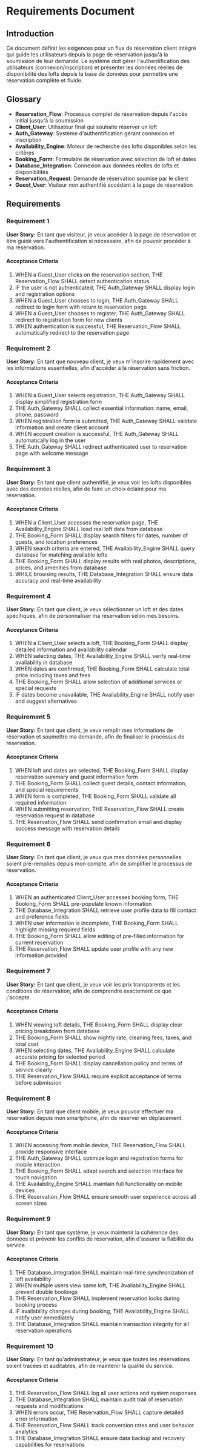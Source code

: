 # Requirements Document

## Introduction

Ce document définit les exigences pour un flux de réservation client intégré qui guide les utilisateurs depuis la page de réservation jusqu'à la soumission de leur demande. Le système doit gérer l'authentification des utilisateurs (connexion/inscription) et présenter les données réelles de disponibilité des lofts depuis la base de données pour permettre une réservation complète et fluide.

## Glossary

- **Reservation_Flow**: Processus complet de réservation depuis l'accès initial jusqu'à la soumission
- **Client_User**: Utilisateur final qui souhaite réserver un loft
- **Auth_Gateway**: Système d'authentification gérant connexion et inscription
- **Availability_Engine**: Moteur de recherche des lofts disponibles selon les critères
- **Booking_Form**: Formulaire de réservation avec sélection de loft et dates
- **Database_Integration**: Connexion aux données réelles de lofts et disponibilités
- **Reservation_Request**: Demande de réservation soumise par le client
- **Guest_User**: Visiteur non authentifié accédant à la page de réservation

## Requirements

### Requirement 1

**User Story:** En tant que visiteur, je veux accéder à la page de réservation et être guidé vers l'authentification si nécessaire, afin de pouvoir procéder à ma réservation.

#### Acceptance Criteria

1. WHEN a Guest_User clicks on the reservation section, THE Reservation_Flow SHALL detect authentication status
2. IF the user is not authenticated, THE Auth_Gateway SHALL display login and registration options
3. WHEN a Guest_User chooses to login, THE Auth_Gateway SHALL redirect to login form with return to reservation page
4. WHEN a Guest_User chooses to register, THE Auth_Gateway SHALL redirect to registration form for new clients
5. WHEN authentication is successful, THE Reservation_Flow SHALL automatically redirect to the reservation page

### Requirement 2

**User Story:** En tant que nouveau client, je veux m'inscrire rapidement avec les informations essentielles, afin d'accéder à la réservation sans friction.

#### Acceptance Criteria

1. WHEN a Guest_User selects registration, THE Auth_Gateway SHALL display simplified registration form
2. THE Auth_Gateway SHALL collect essential information: name, email, phone, password
3. WHEN registration form is submitted, THE Auth_Gateway SHALL validate information and create client account
4. WHEN account creation is successful, THE Auth_Gateway SHALL automatically log in the user
5. THE Auth_Gateway SHALL redirect authenticated user to reservation page with welcome message

### Requirement 3

**User Story:** En tant que client authentifié, je veux voir les lofts disponibles avec des données réelles, afin de faire un choix éclairé pour ma réservation.

#### Acceptance Criteria

1. WHEN a Client_User accesses the reservation page, THE Availability_Engine SHALL load real loft data from database
2. THE Booking_Form SHALL display search filters for dates, number of guests, and location preferences
3. WHEN search criteria are entered, THE Availability_Engine SHALL query database for matching available lofts
4. THE Booking_Form SHALL display results with real photos, descriptions, prices, and amenities from database
5. WHILE browsing results, THE Database_Integration SHALL ensure data accuracy and real-time availability

### Requirement 4

**User Story:** En tant que client, je veux sélectionner un loft et des dates spécifiques, afin de personnaliser ma réservation selon mes besoins.

#### Acceptance Criteria

1. WHEN a Client_User selects a loft, THE Booking_Form SHALL display detailed information and availability calendar
2. WHEN selecting dates, THE Availability_Engine SHALL verify real-time availability in database
3. WHEN dates are confirmed, THE Booking_Form SHALL calculate total price including taxes and fees
4. THE Booking_Form SHALL allow selection of additional services or special requests
5. IF dates become unavailable, THE Availability_Engine SHALL notify user and suggest alternatives

### Requirement 5

**User Story:** En tant que client, je veux remplir mes informations de réservation et soumettre ma demande, afin de finaliser le processus de réservation.

#### Acceptance Criteria

1. WHEN loft and dates are selected, THE Booking_Form SHALL display reservation summary and guest information form
2. THE Booking_Form SHALL collect guest details, contact information, and special requirements
3. WHEN form is completed, THE Booking_Form SHALL validate all required information
4. WHEN submitting reservation, THE Reservation_Flow SHALL create reservation request in database
5. THE Reservation_Flow SHALL send confirmation email and display success message with reservation details

### Requirement 6

**User Story:** En tant que client, je veux que mes données personnelles soient pré-remplies depuis mon compte, afin de simplifier le processus de réservation.

#### Acceptance Criteria

1. WHEN an authenticated Client_User accesses booking form, THE Booking_Form SHALL pre-populate known information
2. THE Database_Integration SHALL retrieve user profile data to fill contact and preference fields
3. WHEN user information is incomplete, THE Booking_Form SHALL highlight missing required fields
4. THE Booking_Form SHALL allow editing of pre-filled information for current reservation
5. THE Reservation_Flow SHALL update user profile with any new information provided

### Requirement 7

**User Story:** En tant que client, je veux voir les prix transparents et les conditions de réservation, afin de comprendre exactement ce que j'accepte.

#### Acceptance Criteria

1. WHEN viewing loft details, THE Booking_Form SHALL display clear pricing breakdown from database
2. THE Booking_Form SHALL show nightly rate, cleaning fees, taxes, and total cost
3. WHEN selecting dates, THE Availability_Engine SHALL calculate accurate pricing for selected period
4. THE Booking_Form SHALL display cancellation policy and terms of service clearly
5. THE Reservation_Flow SHALL require explicit acceptance of terms before submission

### Requirement 8

**User Story:** En tant que client mobile, je veux pouvoir effectuer ma réservation depuis mon smartphone, afin de réserver en déplacement.

#### Acceptance Criteria

1. WHEN accessing from mobile device, THE Reservation_Flow SHALL provide responsive interface
2. THE Auth_Gateway SHALL optimize login and registration forms for mobile interaction
3. THE Booking_Form SHALL adapt search and selection interface for touch navigation
4. THE Availability_Engine SHALL maintain full functionality on mobile devices
5. THE Reservation_Flow SHALL ensure smooth user experience across all screen sizes

### Requirement 9

**User Story:** En tant que système, je veux maintenir la cohérence des données et prévenir les conflits de réservation, afin d'assurer la fiabilité du service.

#### Acceptance Criteria

1. THE Database_Integration SHALL maintain real-time synchronization of loft availability
2. WHEN multiple users view same loft, THE Availability_Engine SHALL prevent double bookings
3. THE Reservation_Flow SHALL implement reservation locks during booking process
4. IF availability changes during booking, THE Availability_Engine SHALL notify user immediately
5. THE Database_Integration SHALL maintain transaction integrity for all reservation operations

### Requirement 10

**User Story:** En tant qu'administrateur, je veux que toutes les réservations soient tracées et auditables, afin de maintenir la qualité du service.

#### Acceptance Criteria

1. THE Reservation_Flow SHALL log all user actions and system responses
2. THE Database_Integration SHALL maintain audit trail of reservation requests and modifications
3. WHEN errors occur, THE Reservation_Flow SHALL capture detailed error information
4. THE Reservation_Flow SHALL track conversion rates and user behavior analytics
5. THE Database_Integration SHALL ensure data backup and recovery capabilities for reservations